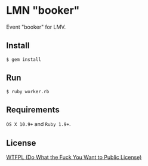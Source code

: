 # LMN "booker"

Event "booker" for LMV.

## Install

```
$ gem install
```

## Run

```
$ ruby worker.rb
```

## Requirements

`OS X 10.9+` and `Ruby 1.9+`.

## License

[WTFPL (Do What the Fuck You Want to Public License)](http://en.wikipedia.org/wiki/WTFPL)